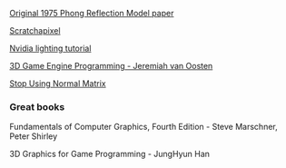 [Original 1975 Phong Reflection Model paper](http://citeseerx.ist.psu.edu/viewdoc/summary?doi=10.1.1.330.4718&rank=1)


[Scratchapixel](https://www.scratchapixel.com/lessons/3d-basic-rendering/phong-shader-BRDF)

[Nvidia lighting tutorial](http://developer.download.nvidia.com/CgTutorial/cg_tutorial_chapter05.html)

[3D Game Engine Programming - Jeremiah van Oosten](https://www.3dgep.com/texturing-lighting-directx-11/#Light_Properties)

[Stop Using Normal Matrix](https://lxjk.github.io/2017/10/01/Stop-Using-Normal-Matrix.html)

### Great books

Fundamentals of Computer Graphics, Fourth Edition - Steve Marschner, Peter Shirley

3D Graphics for Game Programming - JungHyun Han
